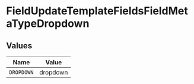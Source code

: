 # FieldUpdateTemplateFieldsFieldMetaTypeDropdown


## Values

| Name       | Value      |
| ---------- | ---------- |
| `DROPDOWN` | dropdown   |